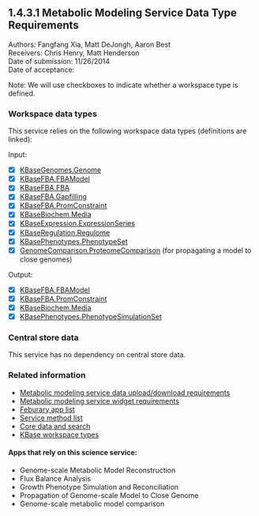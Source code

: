 1.4.3.1 Metabolic Modeling Service Data Type Requirements
------------------------------------------------------------------------------

Authors: Fangfang Xia, Matt DeJongh, Aaron Best  
Receivers: Chris Henry, Matt Henderson  
Date of submission: 11/26/2014  
Date of acceptance:   

Note: We will use checkboxes to indicate whether a workspace type is
defined.

### Workspace data types

This service relies on the following workspace data types (definitions are linked):

Input:
- [x] [KBaseGenomes.Genome](https://github.com/kbase/KBaseFBAModeling/blob/master/specs/Genome.spec#L368)
- [x] [KBaseFBA.FBAModel](https://github.com/kbase/KBaseFBAModeling/blob/master/specs/FBAModel.spec#L401)
- [x] [KBaseFBA.FBA](https://github.com/kbase/KBaseFBAModeling/blob/master/specs/FBAModel.spec#L608)
- [x] [KBaseFBA.Gapfilling](https://github.com/kbase/KBaseFBAModeling/blob/master/specs/FBAModel.spec#L794)
- [x] [KBaseFBA.PromConstraint](https://github.com/kbase/KBaseFBAModeling/blob/master/specs/FBAModel.spec#L1056)
- [x] [KBaseBiochem.Media](https://github.com/kbase/KBaseFBAModeling/blob/master/specs/Biochem.spec#L252)
- [x] [KBaseExpression.ExpressionSeries](https://github.com/kbase/KBaseFBAModeling/blob/master/specs/Expression.spec#L596)
- [x] [KBaseRegulation.Regulome](https://github.com/kbase/KBaseFBAModeling/blob/master/specs/Regulation.spec#L233)
- [x] [KBasePhenotypes.PhenotypeSet](https://github.com/kbase/KBaseFBAModeling/blob/master/specs/Phenotypes.spec#L102)
- [x] [GenomeComparison.ProteomeComparison](https://github.com/kbase/genome_comparison/blob/master/GenomeComparison.spec#L38) (for propagating a model to close genomes)

Output:
- [x] [KBaseFBA.FBAModel](https://github.com/kbase/KBaseFBAModeling/blob/master/specs/FBAModel.spec#L401)
- [x] [KBaseFBA.PromConstraint](https://github.com/kbase/KBaseFBAModeling/blob/master/specs/FBAModel.spec#L1056)
- [x] [KBaseBiochem.Media](https://github.com/kbase/KBaseFBAModeling/blob/master/specs/Biochem.spec#L252)
- [x] [KBasePhenotypes.PhenotypeSimulationSet](https://github.com/kbase/KBaseFBAModeling/blob/master/specs/Phenotypes.spec#L114)

### Central store data

This service has no dependency on central store data.

### Related information

- [Metabolic modeling service data upload/download requirements](https://github.com/levinas/WBS-Science-Service-Deliverables/blob/master/1.4.3.1-Metabolic-Modeling-Service-Data-Upload-Download-Requirements.md)
- [Metabolic modeling service widget requirements](https://github.com/levinas/WBS-Science-Service-Deliverables/blob/master/1.4.3.1-Metabolic-Modeling-Service-Widget-Requirements.md)
- [Feburary app list](https://docs.google.com/spreadsheets/d/1jIyMrAnG1GJP6i0qgFmah9cM51BpcpvC-SAmPaJArM4/edit#gid=0)
- [Service method list](https://docs.google.com/spreadsheets/d/1XeYR-ZFsldHVB7I8yPkP-aGPlzXqY7cU1gTArRXZs78/edit?usp=sharing)
- [Core data and search](https://docs.google.com/spreadsheets/d/1auAfLVc1ogs6SBOIAqCp6GG8gUr19b-gW2VqSBAA7jo/edit#gid=940808100)
- [KBase workspace types](http://narrative.kbase.us/functional-site/#/spec/storage/0)

#### Apps that rely on this science service:

- Genome-scale Metabolic Model Reconstruction
- Flux Balance Analysis
- Growth Phenotype Simulation and Reconciliation
- Propagation of Genome-scale Model to Close Genome
- Genome-scale metabolic model comparison



